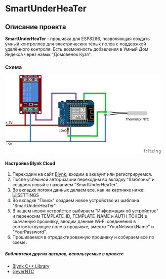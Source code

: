 # SmartUnderHeaTer

## Описание проекта
**SmartUnderHeaTer** - прошивка для ESP8266, позволяющая создать умный контроллер для электрических тёпых полов с поддержкой удалённого контроля. Есть возможность добавления в Умный Дом Яндекса через навык "Домовенок Кузя".

### Схема
![SCHEME](https://github.com/redn1ghtz/SmartUnderHeaTer/blob/main/SmartUnderHeaTer.png)

#### Настройка Blynk Cloud
1) Переходим на сайт [Blynk](https://blynk.io/), входим в аккаунт или регистрируемся.
2) После успешной авторизации переходим во вкладку "Шаблоны" и создаем новый с названием "SmartUnderHeaTer".
3) Во вкладке потоки данных делаем все, как на картинке ниже:
![SETTINGS](https://github.com/redn1ghtz/SmartUnderHeaTer/Pictures/blynk1.jpg)
4) Во вкладке "Поиск" создаем новое устройство из шаблона "SmartUnderHeaTer".
5) В нашем новом устройстве выбираем "Информация об устройстве" и переносим TEMPLATE_ID, TEMPLATE_NAME и AUTH_TOKEN в скачанную прошивку, вводим данные Wi-Fi соединения в соответствующее поле в прошивке, вместо "YourNetworkName" и "YourPassword".
6) Прошиваемся в отредактированную прошивку и собираем всё по схеме.

##### Библиотеки других авторов, используемые в проекте
* [Blynk C++ Library](https://github.com/blynkkk/blynk-library)
* [GyverNTC](https://github.com/GyverLibs/GyverNTC)
